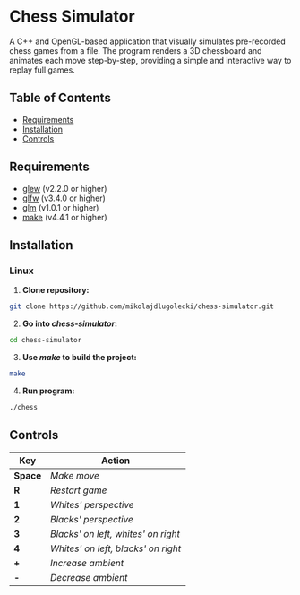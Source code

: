 # Chess Simulator
A C++ and OpenGL-based application that visually simulates pre-recorded chess games from a file. The program renders a 3D chessboard and animates each move step-by-step, providing a simple and interactive way to replay full games.

## Table of Contents
* [Requirements](#requirements)
* [Installation](#installation)
* [Controls](#controls)

## Requirements
* [glew](https://github.com/nigels-com/glew) (v2.2.0 or higher)
* [glfw](https://github.com/glfw/glfw) (v3.4.0 or higher)
* [glm](https://github.com/g-truc/glm) (v1.0.1 or higher)
* [make](https://www.gnu.org/software/make) (v4.4.1 or higher)
## Installation

### Linux
1. **Clone repository:**
```bash
git clone https://github.com/mikolajdlugolecki/chess-simulator.git
```
2. **Go into _chess-simulator_:**
```bash
cd chess-simulator
```
3. **Use _make_ to build the project:**
```bash
make
```
4. **Run program:**
```bash
./chess
```

## Controls
| **Key**   | **Action**                          |
| --------- | ----------------------------------- |
| **Space** | _Make move_                         |
| **R**     | _Restart game_                      |
| **1**     | _Whites' perspective_               |
| **2**     | _Blacks' perspective_               |
| **3**     | _Blacks' on left, whites' on right_ |
| **4**     | _Whites' on left, blacks' on right_ |
| **+**     | _Increase ambient_                  |
| **-**     | _Decrease ambient_                  |

